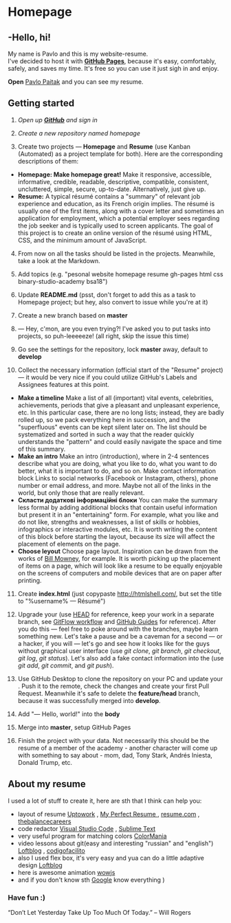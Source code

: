 # Homepage
 ## -Hello, hi!
My name is Pavlo and this is my website-resume.  
I've decided to host it with [**GitHub Pages**](https://pages.github.com/), because it's easy, comfortably, safely, and saves my time. It's free so you can use it just sigh in and enjoy. 

**Open** [Pavlo Paitak](https://pavlopaitak1998.github.io/homepage/index.html) and you can see my resume. 

## Getting started

1. *Open up [**GitHub**](https://pages.github.com/) and sign in*

2. *Create a new repository named homepage*

3. Create two projects — **Homepage** and **Resume** (use Kanban (Automated) as a project template for both). Here are the corresponding descriptions of them: 
- **Homepage: Make homepage great!** Make it responsive, accessible, informative, credible, readable, descriptive, compatible, consistent, uncluttered, simple, secure, up-to-date. Alternatively, just give up.
- **Resume:** A typical résumé contains a "summary" of relevant job experience and education, as its French origin implies. The résumé is usually one of the first items, along with a cover letter and sometimes an application for employment, which a potential employer sees regarding the job seeker and is typically used to screen applicants. The goal of this project is to create an online version of the résumé using HTML, CSS, and the minimum amount of JavaScript.

4. From now on all the tasks should be listed in the projects. Meanwhile, take a look at the Markdown.

5. Add topics (e.g. "pesonal website homepage resume gh-pages html css binary-studio-academy bsa18")

6. Update **README.md** (psst, don't forget to add this as a task to Homepage project; but hey, also convert to issue while you're at it)

7. Create a new branch based on **master**

8. — Hey, c'mon, are you even trying?! I've asked you to put tasks into projects, so puh-leeeeeze! (all right, skip the issue this time)

9. Go see the settings for the repository, lock **master** away, default to **develop**

10. Collect the necessary information (official start of the "Resume" project) — it would be very nice if you could utilize GitHub's Labels and Assignees features at this point.
- **Make a timeline** 
Make a list of all (important) vital events, celebrities, achievements, periods that give a pleasant and unpleasant experience, etc. In this particular case, there are no long lists; instead, they are badly rolled up, so we pack everything here in succession, and the "superfluous" events can be kept silent later on. The list should be systematized and sorted in such a way that the reader quickly understands the "pattern" and could easily navigate the space and time of this summary.
- **Make an intro**
Make an intro (introduction), where in 2-4 sentences describe what you are doing, what you like to do, what you want to do better, what it is important to do, and so on.
Make contact information block
Links to social networks (Facebook or Instagram, others), phone number or email address, and more. Maybe not all of the links in the world, but only those that are really relevant.
- **Скласти додаткові інформаційні блоки**
You can make the summary less formal by adding additional blocks that contain useful information but present it in an "entertaining" form. For example, what you like and do not like, strengths and weaknesses, a list of skills or hobbies, infographics or interactive modules, etc. It is worth writing the content of this block before starting the layout, because its size will affect the placement of elements on the page.
- **Choose leyout** 
Choose page layout. Inspiration can be drawn from the works of [Bill Mowney](https://dribbble.com/bilmaw), for example. It is worth picking up the placement of items on a page, which will look like a resume to be equally enjoyable on the screens of computers and mobile devices that are on paper after printing.

11. Create **index.html** (just copypaste http://htmlshell.com/, but set the title to "%username% — Résumé")

12. Upgrade your **<head>** (use [HEAD](https://github.com/joshbuchea/HEAD) for reference, keep your work in a separate branch, see [GitFlow workflow](https://www.atlassian.com/git/tutorials/comparing-workflows/gitflow-workflow) and [GitHub Guides](https://guides.github.com/) for reference). After you do this — feel free to poke around with the branches, maybe learn something new.
Let's take a pause and be a caveman for a second — or a hacker, if you will — let's go and see how it looks like for the guys without graphical user interface (use _git clone_, _git branch_, _git checkout_, _git log_, _git status_). Let's also add a fake contact information into the **<head>** (use _git add_, _git commit_, and _git push_).
  
13. Use GitHub Desktop to clone the repository on your PC and update your <head>. Push it to the remote, check the changes and create your first Pull Request. Meanwhile it's safe to delete the **feature/head** branch, because it was successfully merged into **develop**.
  
14. Add "— Hello, world!" into the **body**
  
15. Merge into **master**, setup GitHub Pages

16. Finish the project with your data. Not necessarily this should be the resume of a member of the academy - another character will come up with something to say about - mom, dad, Tony Stark, Andrés Iniesta, Donald Trump, etc.

## About my resume

I used a lot of stuff to create it, here are sth that I think can help you:

- layout of resume [Uptowork](https://uptowork.com/resume-examples) , [My Perfect Resume
](https://www.myperfectresume.com/how-to/) , [resume.com](https://www.resume.com/sample) , [thebalancecareers](https://www.thebalancecareers.com/free-resume-examples-and-writing-tips-2063596)
- code redactor [Visual Studio Code](https://code.visualstudio.com/) , [Sublime Text](https://www.sublimetext.com/3)
- very useful program for matching colors [ColorMania](https://colormania.ru.uptodown.com/windows)
- video lessons about git(easy and interesting "russian" and "english") [Loftblog](https://www.youtube.com/watch?v=mpK_MYb38zs&list=PLoonZ8wII66iUm84o7nadL-oqINzBLk5g) , [
codigofacilito](https://www.youtube.com/watch?v=zH3I1DZNovk&list=PL9xYXqvLX2kMUrXTvDY6GI2hgacfy0rId)
- also I used flex box, it's very easy and yua can do a little adaptive design [Loftblog](https://www.youtube.com/watch?v=RNjnRA0QSug&list=PLY4rE9dstrJzj68Y8SlQlhIdb5hbGQLIU)
- here is awesome animation [wowjs](https://wowjs.uk/)
- and if you don't know sth [Google](https://www.google.com) know everything )

### Have fun :)
“Don’t Let Yesterday Take Up Too Much Of Today.” – Will Rogers
